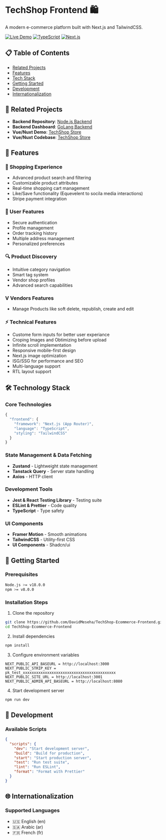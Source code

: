 # TechShop Frontend 🛍️

A modern e-commerce platform built with Next.js and TailwindCSS.

[![Live Demo](https://img.shields.io/badge/demo-live-green)](https://techshop-commerce.vercel.app/)
[![TypeScript](https://img.shields.io/badge/TypeScript-007ACC?logo=typescript&logoColor=white)](https://www.typescriptlang.org/)
[![Next.js](https://img.shields.io/badge/Next.js-black?logo=next.js&logoColor=white)](https://nextjs.org/)

## 📋 Table of Contents

- [Related Projects](#-related-projects)
- [Features](#-features)
- [Tech Stack](#-technology-stack)
- [Getting Started](#-getting-started)
- [Development](#-development)
- [Internationalization](#-internationalization)

## 🔗 Related Projects

- **Backend Repository**: [Node.js Backend](https://github.com/DavidMeseha/allInOne-myShop-back)
- **Backend Dashboard**: [GoLang Backend](https://github.com/DavidMeseha/myshop-dashboard)
- **Vue/Nuxt Demo**: [TechShop Store](https://techshop-commerce.vercel.app/)
- **Vue/Nuxt Codebase**: [TechShop Store](https://github.com/DavidMeseha/myshop-nuxt)

## 🎯 Features

### 🛒 Shopping Experience

- Advanced product search and filtering
- Customizable product attributes
- Real-time shopping cart management
- Like/Save functionality (Equevelent to socila media interactions)
- Stripe payment integration

### 👤 User Features

- Secure authentication
- Profile management
- Order tracking history
- Multiple address management
- Personalized preferences

### 🔍 Product Discovery

- Intuitive category navigation
- Smart tag system
- Vendor shop profiles
- Advanced search capabilities

### V Vendors Features

- Manage Products like soft delete, republish, create and edit

### ⚡ Technical Features

- Custome form inputs for better user experiance
- Croping Images and Obtimizing before upload
- Infinite scroll implementation
- Responsive mobile-first design
- Next.js image optimization
- ISG/SSG for performance and SEO
- Multi-language support
- RTL layout support

## 🛠️ Technology Stack

### Core Technologies

```typescript
{
  "frontend": {
    "framework": "Next.js (App Router)",
    "language": "TypeScript",
    "styling": "TailwindCSS"
  }
}
```

### State Management & Data Fetching

- **Zustand** - Lightweight state management
- **Tanstack Query** - Server state handling
- **Axios** - HTTP client

### Development Tools

- **Jest & React Testing Library** - Testing suite
- **ESLint & Prettier** - Code quality
- **TypeScript** - Type safety

### UI Components

- **Framer Motion** - Smooth animations
- **TailwindCSS** - Utility-first CSS
- **UI Components** - Shadcn/ui

## 🚀 Getting Started

### Prerequisites

```bash
Node.js >= v18.0.0
npm >= v8.0.0
```

### Installation Steps

1. Clone the repository

```bash
git clone https://github.com/DavidMeseha/TechShop-Ecommerce-Frontend.git
cd TechShop-Ecommerce-Frontend
```

2. Install dependencies

```bash
npm install
```

3. Configure environment variables

```env
NEXT_PUBLIC_API_BASEURL = http://localhost:3000
NEXT_PUBLIC_STRIP_KEY = pk_test_xxxxxxxxxxxxxxxxxxxxxxxxxxxxxxxxxxxxxxxxxx
NEXT_PUBLIC_SITE_URL = http://localhost:3001
NEXT_PUBLIC_ADMIN_API_BASEURL = http://localhost:8080
```

4. Start development server

```bash
npm run dev
```

## 🧪 Development

### Available Scripts

```json
{
  "scripts": {
    "dev": "Start development server",
    "build": "Build for production",
    "start": "Start production server",
    "test": "Run test suite",
    "lint": "Run ESLint",
    "format": "Format with Prettier"
  }
}
```

## 🌐 Internationalization

### Supported Languages

- 🇺🇸 English (en)
- 🇸🇦 Arabic (ar)
- 🇫🇷 French (fr)
